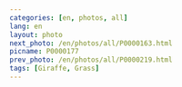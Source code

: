 ```yaml
---
categories: [en, photos, all]
lang: en
layout: photo
next_photo: /en/photos/all/P0000163.html
picname: P0000177
prev_photo: /en/photos/all/P0000219.html
tags: [Giraffe, Grass]
---
```

